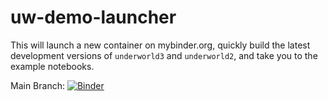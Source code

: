 # uw-demo-launcher

This will launch a new container on mybinder.org, quickly build
the latest development versions of `underworld3` and `underworld2`, and take you to
the example notebooks.

Main Branch:
[![Binder](https://mybinder.org/badge_logo.svg)](https://mybinder.org/v2/gh/underworld-community/uw-demo-launcher/HEAD?urlpath=%2Fdoc%2Ftree%2Fuw-demo%2FNotebook_Index.ipynb)
